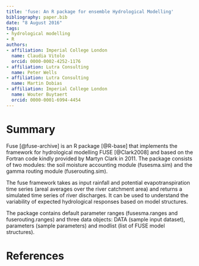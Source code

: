 ```yaml
---
title: 'fuse: An R package for ensemble Hydrological Modelling'
bibliography: paper.bib
date: "8 August 2016"
tags:
- hydrological modelling
- R
authors:
- affiliation: Imperial College London
  name: Claudia Vitolo
  orcid: 0000-0002-4252-1176
- affiliation: Lutra Consulting
  name: Peter Wells
- affiliation: Lutra Consulting
  name: Martin Dobias
- affiliation: Imperial College London
  name: Wouter Buytaert
  orcid: 0000-0001-6994-4454
---
```


# Summary

Fuse [@fuse-archive] is an R package [@R-base] that implements the framework for hydrological modelling FUSE [@Clark2008] and based on the Fortran code kindly provided by Martyn Clark in 2011. The package consists of two modules: the soil moisture accounting module (fusesma.sim) and the gamma routing module (fuserouting.sim). 

The fuse framework takes as input rainfall and potential evapotranspiration time series (areal averages over the river catchment area) and returns a simulated time series of river discharges. It can be used to understand the variability of expected hydrological responses based on model structures. 

The package contains default parameter ranges (fusesma.ranges and fuserouting.ranges) and three data objects: DATA (sample input dataset), parameters (sample parameters) and modlist (list of FUSE model structures).

# References
